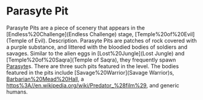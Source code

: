 # Parasyte Pit

Parasyte Pits are a piece of scenery that appears in the [Endless%20Challenge](Endless Challenge) stage, [Temple%20of%20Evil](Temple of Evil).
Description.
Parasyte Pits are patches of rock covered with a purple substance, and littered with the bloodied bodies of soldiers and savages. Similar to the alien eggs in [Lost%20Jungle](Lost Jungle) and [Temple%20of%20Saqra](Temple of Saqra), they frequently spawn [Parasyte](Parasyte)s. There are three such pits featured in the level.
The bodies featured in the pits include [Savage%20Warrior](Savage Warrior)s, [Barbarian%20Mead%20Hall](Barbarians), a [https%3A//en.wikipedia.org/wiki/Predator_%28film%29](Predator), and generic humans.